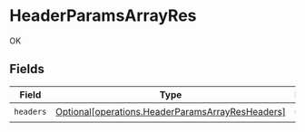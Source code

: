 # HeaderParamsArrayRes

OK


## Fields

| Field                                                                                                          | Type                                                                                                           | Required                                                                                                       | Description                                                                                                    |
| -------------------------------------------------------------------------------------------------------------- | -------------------------------------------------------------------------------------------------------------- | -------------------------------------------------------------------------------------------------------------- | -------------------------------------------------------------------------------------------------------------- |
| `headers`                                                                                                      | [Optional[operations.HeaderParamsArrayResHeaders]](undefined/models/operations/headerparamsarrayresheaders.md) | :heavy_check_mark:                                                                                             | N/A                                                                                                            |